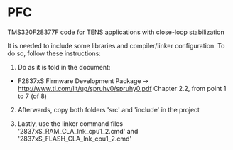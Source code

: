 # PFC
TMS320F28377F code for TENS applications with close-loop stabilization


It is needed to include some libraries and compiler/linker configuration. To do so, follow these instructions:

1) Do as it is told in the document:
  - F2837xS Firmware Development Package
    -> http://www.ti.com/lit/ug/spruhy0/spruhy0.pdf
  Chapter 2.2, from point 1 to 7 (of 8)
  
2) Afterwards, copy both folders 'src' and 'include' in the project

3) Lastly, use the linker command files '2837xS_RAM_CLA_lnk_cpu1_2.cmd' and '2837xS_FLASH_CLA_lnk_cpu1_2.cmd'
